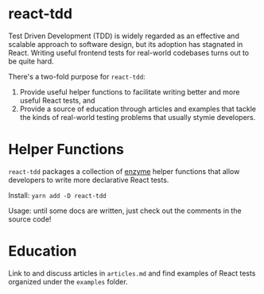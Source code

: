 # react-tdd

Test Driven Development (TDD) is widely regarded as an effective and scalable approach to software design, but its adoption has stagnated in React. Writing useful frontend tests for real-world codebases turns out to be quite hard.

There's a two-fold purpose for `react-tdd`:

1. Provide useful helper functions to facilitate writing better and more useful React tests, and
1. Provide a source of education through articles and examples that tackle the kinds of real-world testing problems that usually stymie developers.

# Helper Functions

`react-tdd` packages a collection of [enzyme](https://github.com/airbnb/enzyme) helper functions that allow developers to write more declarative React tests.

Install: `yarn add -D react-tdd`

Usage: until some docs are written, just check out the comments in the source code!

# Education

Link to and discuss articles in `articles.md` and find examples of React tests organized under the `examples` folder. 
